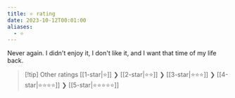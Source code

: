 ```yaml
---
title: ⭐️ rating
date: 2023-10-12T00:01:00
aliases:
  - ⭐️
---
```

Never again. I didn't enjoy it, I don't like it, and I want that time of my life back. 

> [!tip] Other ratings
> [[1-star|⭐️]] ❯ [[2-star|⭐️⭐️]] ❯ [[3-star|⭐️⭐️⭐️]] ❯ [[4-star|⭐️⭐️⭐️⭐️]] ❯ [[5-star|⭐️⭐️⭐️⭐️⭐️]]
